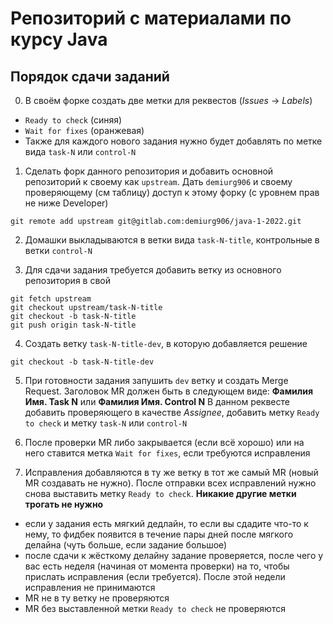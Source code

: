 # Репозиторий с материалами по курсу Java

## Порядок сдачи заданий

0. В своём форке создать две метки для реквестов (_Issues_ -> _Labels_)
- `Ready to check` (синяя)
- `Wait for fixes` (оранжевая)
- Также для каждого нового задания нужно будет добавлять по метке вида `task-N` или `control-N`

1. Сделать форк данного репозитория и добавить основной репозиторий к своему как `upstream`.
    Дать `demiurg906` и своему проверяющему (см таблицу) доступ к этому форку (с уровнем прав не ниже Developer)

```
git remote add upstream git@gitlab.com:demiurg906/java-1-2022.git
```

2. Домашки выкладываются в ветки вида `task-N-title`, контрольные в ветки `control-N`

3. Для сдачи задания требуется добавить ветку из основного репозитория в свой 

```
git fetch upstream
git checkout upstream/task-N-title
git checkout -b task-N-title
git push origin task-N-title
```

4. Создать ветку `task-N-title-dev`, в которую добавляется решение

```
git checkout -b task-N-title-dev

```

5. При готовности задания запушить `dev` ветку и создать Merge Request. 
    Заголовок MR должен быть в следующем виде: **Фамилия Имя. Task N** или **Фамилия Имя. Control N** 
    В данном реквесте добавить проверяющего в качестве _Assignee_, добавить метку `Ready to check` и метку `task-N` или `control-N`

6. После проверки MR либо закрывается (если всё хорошо) или на него ставится метка `Wait for fixes`, если требуются исправления

7. Исправления добавляются в ту же ветку в тот же самый MR (новый MR создавать не нужно). После отправки всех исправлений нужно снова выставить метку `Ready to check`. **Никакие другие метки трогать не нужно**

- если у задания есть мягкий дедлайн, то если вы сдадите что-то к нему, то фидбек появится в течение пары дней после мягкого делайна (чуть больше, если задание большое)
- после сдачи к жёсткому делайну задание проверяется, после чего у вас есть неделя (начиная от момента проверки) на то, чтобы прислать исправления (если требуется). После этой недели исправления не принимаются
- MR не в ту ветку не проверяются
- MR без выставленной метки `Ready to check` не проверяются

